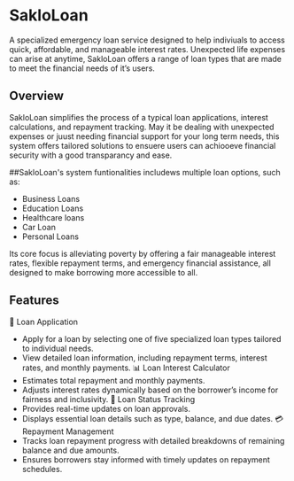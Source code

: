 # SakloLoan

A specialized emergency loan service designed to help indiviuals to access quick, affordable, and manageable interest rates. Unexpected life expenses can arise at anytime, SakloLoan offers a range of loan types that are made to meet the financial needs of it’s users. 

## Overview

SakloLoan simplifies the process of a typical loan applications, interest calculations, and repayment tracking. May it be dealing with unexpected expenses or juust needing financial support for your long term needs, this system offers tailored solutions to ensuere users can achiooeve financial security with a good transparancy and ease.

##SakloLoan's system funtionalities includews multiple loan options, such as:

- Business Loans
- Education Loans
- Healthcare loans
- Car Loan
- Personal Loans

Its core focus is alleviating poverty by offering a fair manageable interest rates, flexible repayment terms, and emergency financial assistance, all designed to make borrowing more accessible to all.

## Features
🏦 Loan Application
- Apply for a loan by selecting one of five specialized loan types tailored to individual needs.
- View detailed loan information, including repayment terms, interest rates, and monthly payments.
📊 Loan Interest Calculator
- Estimates total repayment and monthly payments.
- Adjusts interest rates dynamically based on the borrower’s income for fairness and inclusivity.
📄 Loan Status Tracking
- Provides real-time updates on loan approvals.
- Displays essential loan details such as type, balance, and due dates.
💳 Repayment Management
- Tracks loan repayment progress with detailed breakdowns of remaining balance and due amounts.
- Ensures borrowers stay informed with timely updates on repayment schedules.
